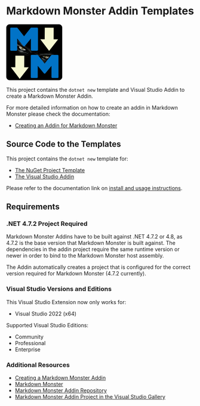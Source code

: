 # Markdown Monster Addin Templates

<img src="MarkdownMonster_Icon_256.png" width="150"/>

This project contains the `dotnet new` template and Visual Studio Addin to create a Markdown Monster Addin.

For more detailed information on how to create an addin in Markdown Monster please check the documentation:

* [Creating an Addin for Markdown Monster](https://markdownmonster.west-wind.com/docs/_4nb0se717.htm)

## Source Code to the Templates
This project contains the `dotnet new` template for:

* [The NuGet Project Template](https://www.nuget.org/packages/MarkdownMonster.AddinProject.Template/)
* [The Visual Studio Addin](https://marketplace.visualstudio.com/items?itemname=rickstrahl.markdownmonsteraddinproject)


Please refer to the documentation link on [install and usage instructions](https://markdownmonster.west-wind.com/docs/_4ne0s0qoi.htm).

## Requirements

### .NET 4.7.2 Project Required
Markdown Monster Addins have to be built against .NET 4.7.2 or 4.8, as 4.7.2 is the base version that Markdown Monster is built against. The dependencies in the addin project require the same runtime version or newer in order to bind to the Markdown Monster host assembly.

The Addin automatically creates a project that is configured for the correct version required for Markdown Monster (4.7.2 currently).

### Visual Studio Versions and Editions
This Visual Studio Extension now only works for:

* Visual Studio 2022 (x64)

Supported Visual Studio Editions:

* Community
* Professional
* Enterprise

### Additional Resources
* [Creating a Markdown Monster Addin](http://markdownmonster.west-wind.com/docs/_4ne0s0qoi.htm)
* [Markdown Monster](https://github.com/rickstrahl/MarkdownMonster)
* [Markdown Monster Addin Repository](https://github.com/RickStrahl/MarkdownMonsterAddinsRegistry)
* [Markdown Monster Addin Project in the Visual Studio Gallery](https://marketplace.visualstudio.com/vsgallery/231f13cc-2348-432c-a69f-82e7b725587e)